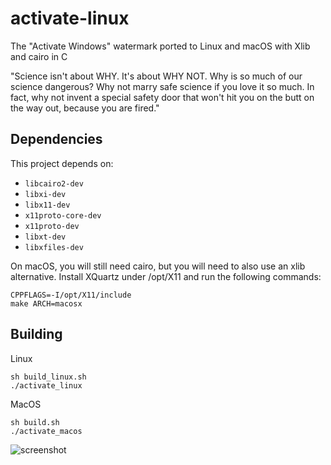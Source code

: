 # activate-linux
The "Activate Windows" watermark ported to Linux and macOS with Xlib and cairo in C

"Science isn't about WHY. It's about WHY NOT. Why is so much of our science dangerous? Why not marry safe science if you love it so much. In fact, why not invent a special safety door that won't hit you on the butt on the way out, because you are fired."

## Dependencies
This project depends on:
- `libcairo2-dev`
- `libxi-dev`
- `libx11-dev`
- `x11proto-core-dev`
- `x11proto-dev`
- `libxt-dev`
- `libxfiles-dev`

On macOS, you will still need cairo, but you will need to also use an xlib alternative. Install XQuartz under /opt/X11 and run the following commands:
```
CPPFLAGS=-I/opt/X11/include
make ARCH=macosx
```

## Building
Linux
```
sh build_linux.sh
./activate_linux
```
MacOS
```
sh build.sh
./activate_macos
```

![screenshot](screenshot.PNG)
